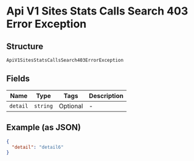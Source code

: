
# Api V1 Sites Stats Calls Search 403 Error Exception

## Structure

`ApiV1SitesStatsCallsSearch403ErrorException`

## Fields

| Name | Type | Tags | Description |
|  --- | --- | --- | --- |
| `detail` | `string` | Optional | - |

## Example (as JSON)

```json
{
  "detail": "detail6"
}
```

